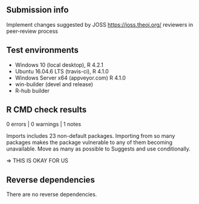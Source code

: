 ## Submission info

Implement changes suggested by JOSS <https://joss.theoj.org/> reviewers in peer-review process

## Test environments

* Windows 10 (local desktop), R 4.2.1
* Ubuntu 16.04.6 LTS (travis-ci), R 4.1.0
* Windows Server x64 (appveyor.com) R 4.1.0
* win-builder (devel and release)
* R-hub builder

## R CMD check results

0 errors | 0 warnings | 1 notes

  Imports includes 23 non-default packages.
  Importing from so many packages makes the package vulnerable to any of
  them becoming unavailable. Move as many as possible to Suggests and
  use conditionally.

   => THIS IS OKAY FOR US

## Reverse dependencies

There are no reverse dependencies.
